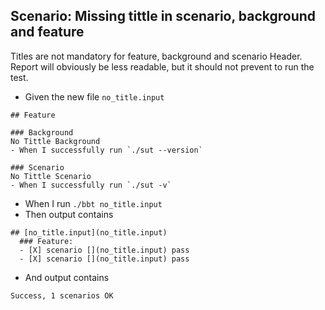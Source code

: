 ## Scenario: Missing tittle in scenario, background and feature

Titles are not mandatory for feature, background and scenario Header.
Report will obviously be less readable, but it should not prevent to run the test.

- Given the new file `no_title.input`
```
## Feature

### Background
No Tittle Background
- When I successfully run `./sut --version`

### Scenario
No Tittle Scenario
- When I successfully run `./sut -v`
```

- When I run `./bbt no_title.input`
- Then output contains 
```
## [no_title.input](no_title.input)  
  ### Feature:   
  - [X] scenario [](no_title.input) pass  
  - [X] scenario [](no_title.input) pass 
```
- And output contains 
```
Success, 1 scenarios OK  
```